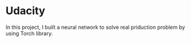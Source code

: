 # Udacity
In this project, I built a neural network to solve real priduction problem by using Torch library.
